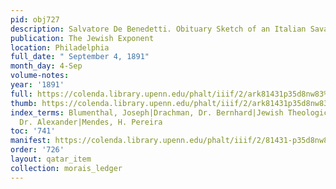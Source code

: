 ```yaml
---
pid: obj727
description: Salvatore De Benedetti. Obituary Sketch of an Italian Savant.
publication: The Jewish Exponent
location: Philadelphia
full_date: " September 4, 1891"
month_day: 4-Sep
volume-notes:
year: '1891'
full: https://colenda.library.upenn.edu/phalt/iiif/2/ark81431p35d8nw83%2FSHA256E-s8191194--1e2ee701f9eeb13118988f5b5a14c3a56130b64dc2b830c39607bccac9ed2165.jpeg/full/3500,/0/default.jpg
thumb: https://colenda.library.upenn.edu/phalt/iiif/2/ark81431p35d8nw83%2FSHA256E-s8191194--1e2ee701f9eeb13118988f5b5a14c3a56130b64dc2b830c39607bccac9ed2165.jpeg/full/!200,200/0/default.jpg
index_terms: Blumenthal, Joseph|Drachman, Dr. Bernhard|Jewish Theological Seminary|Kohut,
  Dr. Alexander|Mendes, H. Pereira
toc: '741'
manifest: https://colenda.library.upenn.edu/phalt/iiif/2/81431-p35d8nw83/manifest
order: '726'
layout: qatar_item
collection: morais_ledger
---
```

